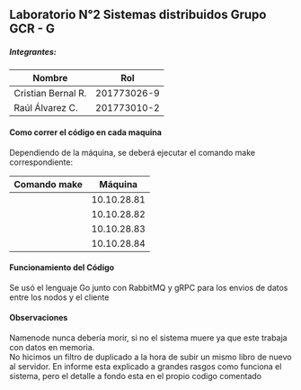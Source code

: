 ## Laboratorio N°2 Sistemas distribuidos Grupo GCR - G
##### Integrantes:

| Nombre  |   Rol|
| ------------ | ------------ |
| Cristian Bernal R.  | 201773026-9   |
|  Raúl Álvarez C. |  201773010-2 |



#### Como correr el código en cada maquina
Dependiendo de la máquina, se deberá ejecutar el comando make correspondiente:

|  Comando make | Máquina   |
| ------------ | ------------ |
|   | 10.10.28.81 |
|    | 10.10.28.82  |
|  |   10.10.28.83 |
|   | 10.10.28.84  |


#### Funcionamiento del Código
Se usó el lenguaje Go junto con RabbitMQ y gRPC para los envios de datos entre los nodos y el cliente

#### Observaciones
Namenode nunca debería morir, si no el sistema muere ya que este trabaja con datos en memoria.  
No hicimos un filtro de duplicado a la hora de subir un mismo libro de nuevo al servidor.
En informe esta explicado a grandes rasgos como funciona el sistema, pero el detalle a fondo esta en el propio codigo comentado

